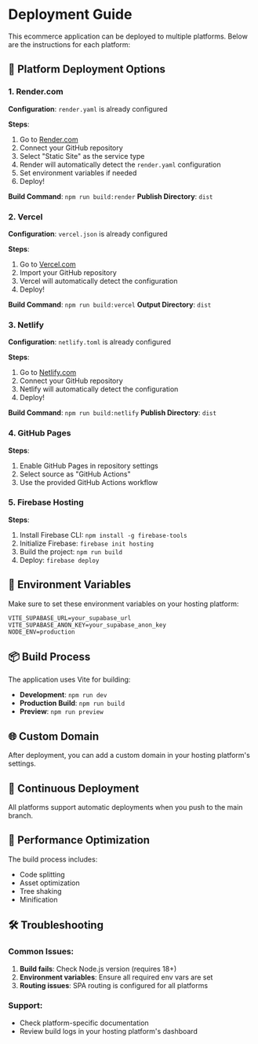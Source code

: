 # Deployment Guide

This ecommerce application can be deployed to multiple platforms. Below are the instructions for each platform:

## 🚀 Platform Deployment Options

### 1. Render.com
**Configuration**: `render.yaml` is already configured

**Steps**:
1. Go to [Render.com](https://render.com)
2. Connect your GitHub repository
3. Select "Static Site" as the service type
4. Render will automatically detect the `render.yaml` configuration
5. Set environment variables if needed
6. Deploy!

**Build Command**: `npm run build:render`
**Publish Directory**: `dist`

### 2. Vercel
**Configuration**: `vercel.json` is already configured

**Steps**:
1. Go to [Vercel.com](https://vercel.com)
2. Import your GitHub repository
3. Vercel will automatically detect the configuration
4. Deploy!

**Build Command**: `npm run build:vercel`
**Output Directory**: `dist`

### 3. Netlify
**Configuration**: `netlify.toml` is already configured

**Steps**:
1. Go to [Netlify.com](https://netlify.com)
2. Connect your GitHub repository
3. Netlify will automatically detect the configuration
4. Deploy!

**Build Command**: `npm run build:netlify`
**Publish Directory**: `dist`

### 4. GitHub Pages
**Steps**:
1. Enable GitHub Pages in repository settings
2. Select source as "GitHub Actions"
3. Use the provided GitHub Actions workflow

### 5. Firebase Hosting
**Steps**:
1. Install Firebase CLI: `npm install -g firebase-tools`
2. Initialize Firebase: `firebase init hosting`
3. Build the project: `npm run build`
4. Deploy: `firebase deploy`

## 🔧 Environment Variables

Make sure to set these environment variables on your hosting platform:

```env
VITE_SUPABASE_URL=your_supabase_url
VITE_SUPABASE_ANON_KEY=your_supabase_anon_key
NODE_ENV=production
```

## 📦 Build Process

The application uses Vite for building:
- **Development**: `npm run dev`
- **Production Build**: `npm run build`
- **Preview**: `npm run preview`

## 🌐 Custom Domain

After deployment, you can add a custom domain in your hosting platform's settings.

## 🔄 Continuous Deployment

All platforms support automatic deployments when you push to the main branch.

## 📱 Performance Optimization

The build process includes:
- Code splitting
- Asset optimization
- Tree shaking
- Minification

## 🛠️ Troubleshooting

### Common Issues:
1. **Build fails**: Check Node.js version (requires 18+)
2. **Environment variables**: Ensure all required env vars are set
3. **Routing issues**: SPA routing is configured for all platforms

### Support:
- Check platform-specific documentation
- Review build logs in your hosting platform's dashboard